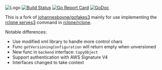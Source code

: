 ![Logo](/GoFakeS3.png)
[![Build Status](https://github.com/rclone/gofakes3/workflows/build/badge.svg)](https://github.com/rclone/gofakes3/actions?query=workflow%3Abuild)
[![Go Report Card](https://goreportcard.com/badge/github.com/rclone/gofakes3)](https://goreportcard.com/report/github.com/rclone/gofakes3)
[![GoDoc](https://pkg.go.dev/badge/github.com/rclone/gofakes3.svg)](https://pkg.go.dev/github.com/rclone/gofakes3)

This is a fork of [johannesboyne/gofakes3](https://github.com/johannesboyne/gofakes3)
mainly for use implementing the [rclone serves3](https://rclone.org/commands/rclone_serve_s3/) command in
[rclone/rclone](https://github.com/rclone/rclone).

Notable differences:

* Use modified xml library to handle more control chars
* Func `getVersioningConfiguration` will return empty when unversioned
* New func in `backend` interface: `CopyObject`
* Support authentication with AWS Signature V4 
* Interfaces changed to take context
